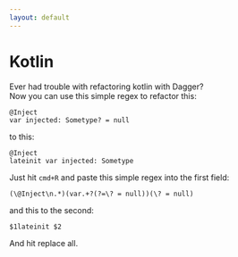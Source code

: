 ```yaml
---
layout: default
---
```


# Kotlin

Ever had trouble with refactoring kotlin with Dagger?  
Now you can use this simple regex to refactor this:  
```
@Inject 
var injected: Sometype? = null  
```
to this:
```
@Inject
lateinit var injected: Sometype
```

Just hit `cmd+R` and paste this simple regex into the first field:

`(\@Inject\n.*)(var.+?(?=\? = null))(\? = null)`

and this to the second:

`$1lateinit $2`

And hit replace all.